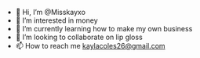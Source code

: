 - 👋 Hi, I’m @Misskayxo
- 👀 I’m interested in money 
- 🌱 I’m currently learning how to make my own business 
- 💞️ I’m looking to collaborate on lip gloss
- 📫 How to reach me kaylacoles26@gmail.com

<!---
Misskayxo/Misskayxo is a ✨ special ✨ repository because its `README.md` (this file) appears on your GitHub profile.
You can click the Preview link to take a look at your changes.
--->
